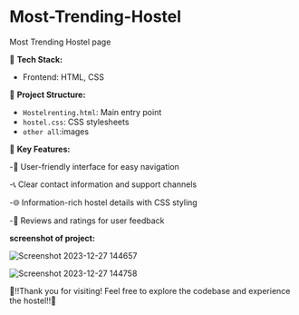 # Most-Trending-Hostel
Most Trending Hostel page 

🚀 **Tech Stack:**
- Frontend: HTML, CSS

📂 **Project Structure:**
- `Hostelrenting.html`: Main entry point
- `hostel.css`: CSS stylesheets
- `other all`:images

🌟 **Key Features:**
  
 -🛌 User-friendly interface for easy navigation

 -📞 Clear contact information and support channels

 -🌐 Information-rich hostel details with CSS styling

 -📝 Reviews and ratings for user feedback

  **screenshot of project:**

  ![Screenshot 2023-12-27 144657](https://github.com/nikhilhmane49/Most-Trending-Hostel/assets/137916068/230966ee-7d4e-4c9c-910d-2f0e35f7c864)

  ![Screenshot 2023-12-27 144758](https://github.com/nikhilhmane49/Most-Trending-Hostel/assets/137916068/6aed30ce-89fe-46ec-93f8-924a9a147288)
 

🚀!!Thank you for visiting! Feel free to explore the codebase and experience the hostel!!🚀
